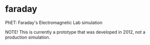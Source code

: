 faraday
=======

PhET: Faraday's Electromagnetic Lab simulation

NOTE! This is currently a prototype that was developed in 2012, not a production simulation.